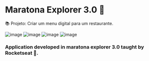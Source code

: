 # Maratona Explorer 3.0 🌟 

📚 Projeto: Criar um menu digital para um restaurante.

![image](https://user-images.githubusercontent.com/93353985/183502543-98bea718-c67c-494c-ab07-eb86680bf61d.png)
![image](https://user-images.githubusercontent.com/93353985/183502588-3fe63663-de2e-4dc2-89f5-10d89a0c355a.png)
![image](https://user-images.githubusercontent.com/93353985/183502631-3ed9bcac-3e95-44ad-b4ca-b9fdb1490078.png)
![image](https://user-images.githubusercontent.com/93353985/183502661-4c0359d7-f958-4660-8aef-238b3b76435d.png)


### Application developed in maratona explorer 3.0 taught by Rocketseat 🚀.
